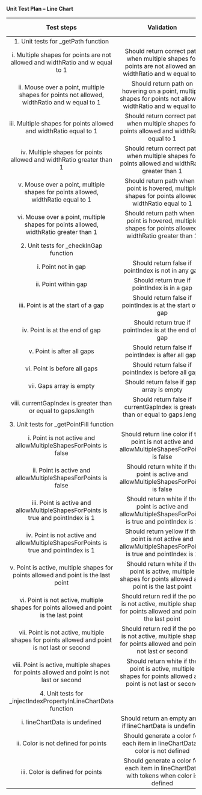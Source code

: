 **Unit Test Plan – Line Chart**

|                                        **Test steps**                                        |                                                  **Validation**                                                  | **Tool used** |
| :------------------------------------------------------------------------------------------: | :--------------------------------------------------------------------------------------------------------------: | :-----------: |
|                             1. Unit tests for \_getPath function                             |                                                                                                                  |               |
|        i. Multiple shapes for points are not allowed and widthRatio and w equal to 1         |    Should return correct path when multiple shapes for points are not allowed and widthRatio and w equal to 1    |      RTL      |
| ii. Mouse over a point, multiple shapes for points not allowed, widthRatio and w equal to 1  |  Should return path on hovering on a point, multiple shapes for points not allowed, widthRatio and w equal to 1  |      RTL      |
|              iii. Multiple shapes for points allowed and widthRatio equal to 1               |           Should return correct path when multiple shapes for points allowed and widthRatio equal to 1           |      RTL      |
|             iv. Multiple shapes for points allowed and widthRatio greater than 1             |         Should return correct path when multiple shapes for points allowed and widthRatio greater than 1         |      RTL      |
|       v. Mouse over a point, multiple shapes for points allowed, widthRatio equal to 1       |      Should return path when a point is hovered, multiple shapes for points allowed, widthRatio equal to 1       |      RTL      |
|    vi. Mouse over a point, multiple shapes for points allowed, widthRatio greater than 1     |    Should return path when a point is hovered, multiple shapes for points allowed, widthRatio greater than 1     |      RTL      |
|                           2. Unit tests for \_checkInGap function                            |                                                                                                                  |               |
|                                     i. Point not in gap                                      |                               Should return false if pointIndex is not in any gap                                |      RTL      |
|                                     ii. Point within gap                                     |                                   Should return true if pointIndex is in a gap                                   |      RTL      |
|                             iii. Point is at the start of a gap                              |                            Should return false if pointIndex is at the start of a gap                            |      RTL      |
|                                iv. Point is at the end of gap                                |                             Should return true if pointIndex is at the end of a gap                              |      RTL      |
|                                  v. Point is after all gaps                                  |                               Should return false if pointIndex is after all gaps                                |      RTL      |
|                                 vi. Point is before all gaps                                 |                               Should return false if pointIndex is before all gaps                               |      RTL      |
|                                   vii. Gaps array is empty                                   |                                    Should return false if gaps array is empty                                    |      RTL      |
|                viii. currentGapIndex is greater than or equal to gaps.length                 |                  Should return false if currentGapIndex is greater than or equal to gaps.length                  |      RTL      |
|                          3. Unit tests for \_getPointFill function                           |                                                                                                                  |               |
|               i. Point is not active and allowMultipleShapesForPoints is false               |          Should return line color if the point is not active and allowMultipleShapesForPoints is false           |      RTL      |
|                ii. Point is active and allowMultipleShapesForPoints is false                 |               Should return white if the point is active and allowMultipleShapesForPoints is false               |      RTL      |
|      iii. Point is active and allowMultipleShapesForPoints is true and pointIndex is 1       |     Should return white if the point is active and allowMultipleShapesForPoints is true and pointIndex is 1      |      RTL      |
|     iv. Point is not active and allowMultipleShapesForPoints is true and pointIndex is 1     |   Should return yellow if the point is not active and allowMultipleShapesForPoints is true and pointIndex is 1   |      RTL      |
|      v. Point is active, multiple shapes for points allowed and point is the last point      |    Should return white if the point is active, multiple shapes for points allowed and point is the last point    |      RTL      |
|   vi. Point is not active, multiple shapes for points allowed and point is the last point    |   Should return red if the point is not active, multiple shapes for points allowed and point is the last point   |      RTL      |
| vii. Point is not active, multiple shapes for points allowed and point is not last or second | Should return red if the point is not active, multiple shapes for points allowed and point is not last or second |      RTL      |
|  viii. Point is active, multiple shapes for points allowed and point is not last or second   |  Should return white if the point is active, multiple shapes for points allowed and point is not last or second  |      RTL      |
|               4. Unit tests for \_injectIndexPropertyInLineChartData function                |                                                                                                                  |               |
|                                i. lineChartData is undefined                                 |                            Should return an empty array if lineChartData is undefined                            |      RTL      |
|                             ii. Color is not defined for points                              |                  Should generate a color for each item in lineChartData if color is not defined                  |      RTL      |
|                               iii. Color is defined for points                               |             Should generate a color for each item in lineChartData with tokens when color is defined             |      RTL      |
